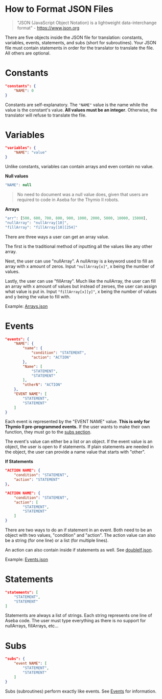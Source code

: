# How to Format JSON Files
> "JSON (JavaScript Object Notation) is a lightweight data-interchange format" - https://www.json.org

There are five objects inside the JSON file for translation: constants, variables, events, statements, and subs (short for subroutines). Your JSON file must contain statements in order for the translator to translate the file. All others are optional.

# Constants
```JSON
"constants": {
    "NAME": 0
} 
```
Constants are self-explanatory. The `"NAME"` value is the name while the value is the constant's value. **All values must be an integer**. Otherwise, the translator will refuse to translate the file.


# Variables
```JSON
"variables": {
    "NAME": "value"
}
```
Unlike constants, variables can contain arrays and even contain no value.

__Null values__
```Javascript
"NAME": null
```
> No need to document was a null value does, given that users are required to code in Aseba for the Thymio II robots.

__Arrays__
```Javascript
"arr": [500, 600, 700, 800, 900, 1000, 2000, 5000, 10000, 15000],
"nullArray": "nullArray[10]",
"fillArray": "fillArray[10][254]"
```

There are three ways a user can get an array value. 

The first is the traditional method of inputting all the values like any other array.

Next, the user can use "nullArray". A nullArray is a keyword used to fill an array with x amount of zeros. Input `"nullArray[x]"`, x being the number of values. 

Lastly, the user can use "fillArray". Much like the nullArray, the user can fill an array with x amount of values but instead of zeroes, the user can assign what value is put in. Input `"fillArray[x][y]"`, x being the number of values and y being the value to fill with.

Example: [Arrays.json](examples/Arrays.json)


# Events
```JSON
"events": {
    "NAME": {
        "name": {
            "condition": "STATEMENT",
            "action": "ACTION"
        },
        "Name": [
            "STATEMENT",
            "STATEMENT"
        ],
        "otherN": "ACTION"
    },
    "EVENT NAME": [
        "STATEMENT",
        "STATEMENT"
    ]
}
```

Each event is represented by the "EVENT NAME" value. **This is only for Thymio II pre-programmed events.** If the user wants to make their own function, they must go to the [subs section](#subs).

The event's value can either be a list or an object. If the event value is an object, the user is open to if statements. If plain statements are needed in the object, the user can provide a name value that starts with "other". 

__If Statements__
```JSON
"ACTION NAME": {
    "condition": "STATEMENT",
    "action": "STATEMENT"
},

"ACTION NAME": {
    "condition": "STATEMENT",
    "action": [
        "STATEMENT",
        "STATEMENT"
    ]
}
```
There are two ways to do an if statement in an event. Both need to be an object with two values, "condition" and "action". The action value can also be a string (for one line) or a list (for multiple lines). 

An action can also contain inside if statements as well. See [doubleIf.json](examples/doubleIf.json).

Example: [Events.json](examples/Events.json)

# Statements
```JSON
"statements": [ 
    "STATEMENT",
    "STATEMENT"
]
```

Statements are always a list of strings. Each string represents one line of Aseba code. The user must type everything as there is no support for nullArrays, fillArrays, etc... 

# Subs
```JSON
"subs": {
    "event NAME": [
        "STATEMENT",
        "STATEMENT"
    ]
}
```
Subs (subroutines) perform exactly like events. See [Events](#events) for information. 